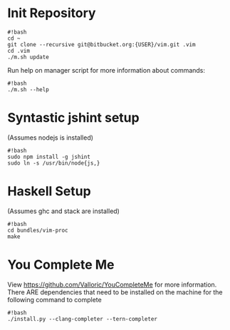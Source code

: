 # Init Repository #
```
#!bash
cd ~
git clone --recursive git@bitbucket.org:{USER}/vim.git .vim
cd .vim
./m.sh update
```

Run help on manager script for more information about commands:
```
#!bash
./m.sh --help
```

# Syntastic jshint setup #
(Assumes nodejs is installed)
```
#!bash
sudo npm install -g jshint
sudo ln -s /usr/bin/node{js,}
```

# Haskell Setup #
(Assumes ghc and stack are installed)
```
#!bash
cd bundles/vim-proc
make
```

# You Complete Me #
View https://github.com/Valloric/YouCompleteMe for more information.
There ARE dependencies that need to be installed on the machine for the following command to complete
```
#!bash
./install.py --clang-completer --tern-completer
```
